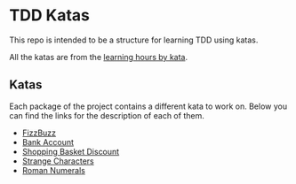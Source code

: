 # TDD Katas

This repo is intended to be a structure for learning TDD using katas.

All the katas are from the [learning hours by kata](https://sammancoaching.org/learning_hours/learning_hours_by_kata.html).


## Katas

Each package of the project contains a different kata to work on. Below you can find the links for the description of each of them.

- [FizzBuzz](https://sammancoaching.org/kata_descriptions/fizzbuzz.html)
- [Bank Account](https://sammancoaching.org/kata_descriptions/bank_account.html)
- [Shopping Basket Discount](https://sammancoaching.org/kata_descriptions/shopping_basket.html)
- [Strange Characters](https://sammancoaching.org/kata_descriptions/strange_characters.html)
- [Roman Numerals](https://codingdojo.org/kata/RomanNumerals/)
